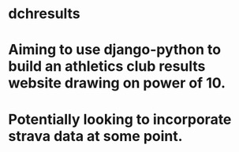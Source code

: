 # dchresults
# Aiming to use django-python to build an athletics club results website drawing on power of 10. 
# Potentially looking to incorporate strava data at some point. 

